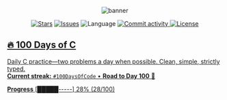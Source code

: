 <!-- Banner -->
<p align="center">
  <img src="https://capsule-render.vercel.app/api?type=venom&height=160&text=100%20Days%20of%20C&fontAlign=50&fontColor=ffffff&color=0:111827,100:0ea5e9" alt="banner"/>
</p>

<p align="center">
  <a href="https://github.com/vivaswann/100DaysofCode-VivaswanSingh/stargazers"><img alt="Stars" src="https://img.shields.io/github/stars/vivaswann/100DaysofCode-VivaswanSingh?style=for-the-badge"></a>
  <a href="https://github.com/vivaswann/100DaysofCode-VivaswanSingh/issues"><img alt="Issues" src="https://img.shields.io/github/issues/vivaswann/100DaysofCode-VivaswanSingh?style=for-the-badge"></a>
  <img alt="Language" src="https://img.shields.io/badge/C-100%25-0A7BC1?style=for-the-badge">
  <a href="https://github.com/vivaswann?tab=projects"><img alt="Commit activity" src="https://img.shields.io/github/commit-activity/m/vivaswann/100DaysofCode-VivaswanSingh?style=for-the-badge">
  <img alt="License" src="https://img.shields.io/github/license/vivaswann/100DaysofCode-VivaswanSingh?style=for-the-badge">
</p>

## 🔥 100 Days of C
Daily C practice—two problems a day when possible. Clean, simple, strictly typed.  
**Current streak:** `#100DaysOfCode` • **Road to Day 100** 🚀

**Progress**
[█████-----] 28% (28/100)

